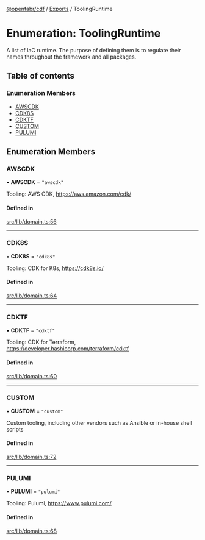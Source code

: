 [@openfabr/cdf](../README.md) / [Exports](../modules.md) / ToolingRuntime

# Enumeration: ToolingRuntime

A list of IaC runtime.
The purpose of defining them is to regulate their names throughout the framework and all packages.

## Table of contents

### Enumeration Members

- [AWSCDK](ToolingRuntime.md#awscdk)
- [CDK8S](ToolingRuntime.md#cdk8s)
- [CDKTF](ToolingRuntime.md#cdktf)
- [CUSTOM](ToolingRuntime.md#custom)
- [PULUMI](ToolingRuntime.md#pulumi)

## Enumeration Members

### AWSCDK

• **AWSCDK** = ``"awscdk"``

Tooling: AWS CDK, https://aws.amazon.com/cdk/

#### Defined in

[src/lib/domain.ts:56](https://github.com/openfabr/cdf/blob/18ec52e/core/typescript/src/lib/domain.ts#L56)

___

### CDK8S

• **CDK8S** = ``"cdk8s"``

Tooling: CDK for K8s, https://cdk8s.io/

#### Defined in

[src/lib/domain.ts:64](https://github.com/openfabr/cdf/blob/18ec52e/core/typescript/src/lib/domain.ts#L64)

___

### CDKTF

• **CDKTF** = ``"cdktf"``

Tooling: CDK for Terraform, https://developer.hashicorp.com/terraform/cdktf

#### Defined in

[src/lib/domain.ts:60](https://github.com/openfabr/cdf/blob/18ec52e/core/typescript/src/lib/domain.ts#L60)

___

### CUSTOM

• **CUSTOM** = ``"custom"``

Custom tooling, including other vendors such as Ansible or in-house shell scripts

#### Defined in

[src/lib/domain.ts:72](https://github.com/openfabr/cdf/blob/18ec52e/core/typescript/src/lib/domain.ts#L72)

___

### PULUMI

• **PULUMI** = ``"pulumi"``

Tooling: Pulumi, https://www.pulumi.com/

#### Defined in

[src/lib/domain.ts:68](https://github.com/openfabr/cdf/blob/18ec52e/core/typescript/src/lib/domain.ts#L68)
